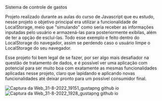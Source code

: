 Sistema de controle de gastos
 
Projeto realizado durante as aulas do curso de Javascript que eu estudo, nesse projeto o objetivo principal era utilizar a funcionalidade de LocalStorage, meio que "simulando" como seria receber as informações inputadas pelo usuário e armazená-las para posteriormente exibilas, além de ter a opção de escluí-las. Todo esse exemplo e feito dentro do LocalStorage do navegador, assim se perdendo caso o usuário limpe o LocalStorage do seu navegador.

Esse projeto foi bem legal de se fazer, por ser algo mais desafiador na questão de tratamento de dados, e é possível ver uma aplicação com potencial para ser muito boa com exatamente as mesmas funcionalidades aplicadas nesse projeto, claro que lapidando e aplicando novas funcionalidades até deixar pronto para um possível consumidor final.


![Captura da Web_31-8-2022_19151_gustapng github io](https://user-images.githubusercontent.com/102172136/187794871-2e02ac7e-a396-4895-973a-f2fbc06c91f0.jpeg)
<br>
![Captura da Web_31-8-2022_1928_gustapng github io](https://user-images.githubusercontent.com/102172136/187794882-eb626011-f53b-4d4d-a434-2485d10b06a6.jpeg)
